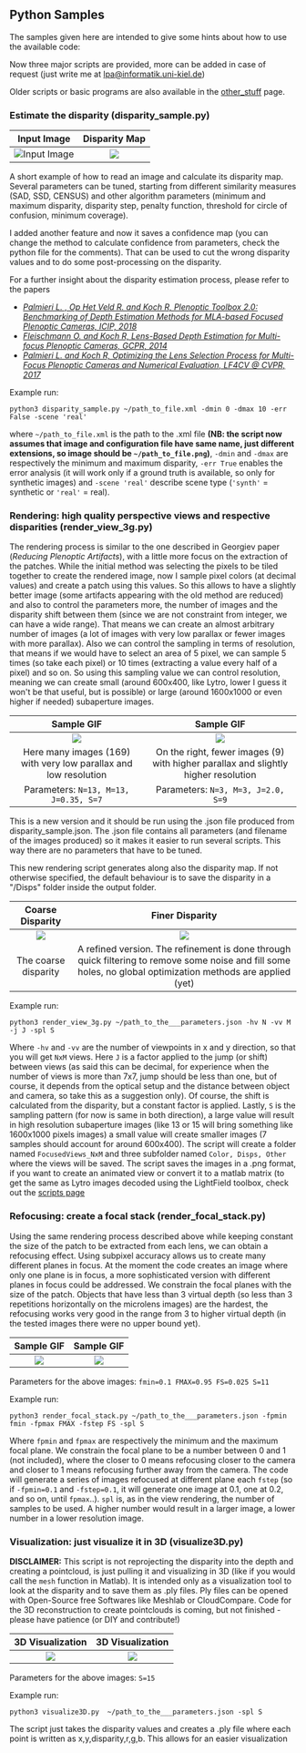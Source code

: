 ## Python Samples

The samples given here are intended to give some hints about how to use the available code:

Now three major scripts are provided, more can be added in case of request (just write me at lpa@informatik.uni-kiel.de)

Older scripts or basic programs are also available in the [other_stuff](https://github.com/PlenopticToolbox/PlenopticToolbox2.0/tree/master/python/samples/other_stuff) page.

### Estimate the disparity (disparity_sample.py)

Input Image                |  Disparity Map
:-------------------------:|:-------------------------:
![Input Image](https://github.com/PlenopticToolbox/PlenopticToolbox2.0/blob/master/THUMBNAILS/Dragon_Processed%20copy.jpg)  |  ![](https://github.com/PlenopticToolbox/PlenopticToolbox2.0/blob/master/THUMBNAILS/Dragon_Disparity.jpg)

A short example of how to read an image and calculate its disparity map. Several parameters can be tuned, starting from different similarity measures (SAD, SSD, CENSUS) and other algorithm parameters (minimum and maximum disparity, disparity step, penalty function, threshold for circle of confusion, minimum coverage).

I added another feature and now it saves a confidence map (you can change the method to calculate confidence from parameters, check the python file for the comments). That can be used to cut the wrong disparity values and to do some post-processing on the disparity.

For a further insight about the disparity estimation process, please refer to the papers
- [_Palmieri L. , Op Het Veld R. and Koch R, Plenoptic Toolbox 2.0: Benchmarking of Depth Estimation Methods for MLA-based Focused Plenoptic Cameras, ICIP, 2018_](http://data.mip.informatik.uni-kiel.de:555/wwwadmin/Publica/2018/2018_Palmieri_The%20Plenoptic%202.0%20Toolbox:%20Benchmarking%20of%20Depth%20Estimation%20Methods%20for%20MLA-Based%20Focused%20Plenoptic%20Cameras.pdf)
- [_Fleischmann O. and Koch R, Lens-Based Depth Estimation for Multi-focus Plenoptic Cameras, GCPR, 2014_](https://link.springer.com/content/pdf/10.1007/978-3-319-11752-2_33.pdf)
- [_Palmieri L. and Koch R, Optimizing the Lens Selection Process for Multi-Focus Plenoptic Cameras and Numerical Evaluation, LF4CV @ CVPR, 2017_](http://openaccess.thecvf.com/content_cvpr_2017_workshops/w27/papers/Palmieri_Optimizing_the_Lens_CVPR_2017_paper.pdf)

Example run:

`python3 disparity_sample.py ~/path_to_file.xml -dmin 0 -dmax 10 -err False -scene 'real'`

where `~/path_to_file.xml` is the path to the .xml file **(NB: the script now assumes that image and configuration file have same name, just different extensions, so image should be `~/path_to_file.png`)**, `-dmin` and `-dmax` are respectively the minimum and maximum disparity, `-err True` enables the error analysis (it will work only if a ground truth is available, so only for synthetic images) and `-scene 'real'` describe scene type (`'synth'` = synthetic or `'real'` = real).



### Rendering: high quality perspective views and respective disparities  (render_view_3g.py)

The rendering process is similar to the one described in Georgiev paper (_Reducing Plenoptic Artifacts_), with a little more focus on the extraction of the patches. While the initial method was selecting the pixels to be tiled together to create the rendered image, now I sample pixel colors (at decimal values) and create a patch using this values. So this allows to have a slightly better image (some artifacts appearing with the old method are reduced) and also to control the parameters more, the number of images and the disparity shift between them (since we are not constraint from integer, we can have a wide range). That means we can create an almost arbitrary number of images (a lot of images with very low parallax or fewer images with more parallax). Also we can control the sampling in terms of resolution, that means if we would have to select an area of 5 pixel, we can sample 5 times (so take each pixel) or 10 times (extracting a value every half of a pixel) and so on. So using this sampling value we can control resolution, meaning we can create small (around 600x400, like Lytro, lower I guess it won't be that useful, but is possible) or large (around 1600x1000 or even higher if needed) subaperture images.

Sample GIF               |  Sample GIF          |
:-------------------------:|:-------------------------:|
![](https://github.com/PlenopticToolbox/PlenopticToolbox2.0/blob/master/ANIMATIONS/RTX055_resize60.gif)  |  ![](https://github.com/PlenopticToolbox/PlenopticToolbox2.0/blob/master/ANIMATIONS/RTX055_3x3.gif) |  
Here many images (169) with very low parallax and low resolution | On the right, fewer images (9) with higher parallax and slightly higher resolution |
Parameters: `N=13, M=13, J=0.35, S=7`| Parameters: `N=3, M=3, J=2.0, S=9` |

This is a new version and it should be run using the .json file produced from disparity_sample.json. The .json file contains all parameters (and filename of the images produced) so it makes it easier to run several scripts. This way there are no parameters that have to be tuned.

This new rendering script generates along also the disparity map. If not otherwise specified, the default behaviour is to save the disparity in a "/Disps" folder inside the output folder.

Coarse Disparity					|  Finer Disparity				|
:-------------------------:|:-------------------------:|
![](https://github.com/PlenopticToolbox/PlenopticToolbox2.0/blob/master/THUMBNAILS/IMG012_coarse_disp.png)  |  ![](https://github.com/PlenopticToolbox/PlenopticToolbox2.0/blob/master/THUMBNAILS/IMG012_fine_disp.png) |  
The coarse disparity | A refined version. The refinement is done through quick filtering to remove some noise and fill some holes, no global optimization methods are applied (yet)|

Example run:

`python3 render_view_3g.py ~/path_to_the___parameters.json -hv N -vv M -j J -spl S`

Where `-hv` and `-vv` are the number of viewpoints in x and y direction, so that you will get `NxM` views. Here `J` is a factor applied to the jump (or shift) between views (as said this can be decimal, for experience when the number of views is more than 7x7, jump should be less than one, but of course, it depends from the optical setup and the distance between object and camera, so take this as a suggestion only). Of course, the shift is calculated from the disparity, but a constant factor is applied. Lastly, `S` is the sampling pattern (for now is same in both direction), a large value will result in high resolution subaperture images (like 13 or 15 will bring something like 1600x1000 pixels images) a small value will create smaller images (7 samples should account for around 600x400).
The script will create a folder named `FocusedViews_NxM` and three subfolder named `Color, Disps, Other` where the views will be saved.
The script saves the images in a .png format, if you want to create an animated view or convert it to a matlab matrix (to get the same as Lytro images decoded using the LightField toolbox, check out the [scripts page](https://github.com/PlenopticToolbox/PlenopticToolbox2.0/tree/master/scripts)

### Refocusing: create a focal stack (render_focal_stack.py)

Using the same rendering process described above while keeping constant the size of the patch to be extracted from each lens, we can obtain a refocusing effect. Using subpixel accuracy allows us to create many different planes in focus. At the moment the code creates an image where only one plane is in focus, a more sophisticated version with different planes in focus could be addressed. 
We constrain the focal planes with the size of the patch. Objects that have less than 3 virtual depth (so less than 3 repetitions horizontally on the microlens images) are the hardest, the refocusing works very good in the range from 3 to higher virtual depth (in the tested images there were no upper bound yet).

Sample GIF               |  Sample GIF          |
:-------------------------:|:-------------------------:|
![](https://github.com/PlenopticToolbox/PlenopticToolbox2.0/blob/master/ANIMATIONS/focalstack_d20_r70.gif)  |  ![](https://github.com/PlenopticToolbox/PlenopticToolbox2.0/blob/master/ANIMATIONS/RTX031_focalstack_d20_r70.gif) |  

Parameters for the above images: `fmin=0.1 FMAX=0.95 FS=0.025 S=11`

Example run:

`python3 render_focal_stack.py ~/path_to_the___parameters.json -fpmin fmin -fpmax FMAX -fstep FS -spl S`

Where `fpmin` and `fpmax` are respectively the minimum and the maximum focal plane. We constrain the focal plane to be a number between 0 and 1 (not included), where the closer to 0 means refocusing closer to the camera and closer to 1 means refocusing further away from the camera. The code will generate a series of images refocused at different plane each `fstep` (so if `-fpmin=0.1` and `-fstep=0.1`, it will generate one image at 0.1, one at 0.2, and so on, until `fpmax`..).
`spl` is, as in the view rendering, the number of samples to be used. A higher number would result in a larger image, a lower number in a lower resolution image.

### Visualization: just visualize it in 3D (visualize3D.py)

**DISCLAIMER:** This script is not reprojecting the disparity into the depth and creating a pointcloud, is just pulling it and visualizing in 3D (like if you would call the `mesh` function in Matlab). It is intended only as a visualization tool to look at the disparity and to save them as .ply files. 
Ply files can be opened with Open-Source free Softwares like Meshlab or CloudCompare.
Code for the 3D reconstruction to create pointclouds is coming, but not finished - please have patience (or DIY and contribute!)

3D Visualization					|  3D Visualization					|
:-------------------------:|:-------------------------:|
![](https://github.com/PlenopticToolbox/PlenopticToolbox2.0/blob/master/THUMBNAILS/visualize3D_1.png)  |  ![](https://github.com/PlenopticToolbox/PlenopticToolbox2.0/blob/master/THUMBNAILS/visualize3D_2.png) |  

Parameters for the above images: `S=15`

Example run:

`python3 visualize3D.py  ~/path_to_the___parameters.json -spl S`

The script just takes the disparity values and creates a .ply file where each point is written as x,y,disparity,r,g,b. This allows for an easier visualization

